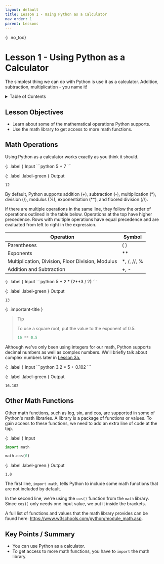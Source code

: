 ```yaml
---
layout: default
title: Lesson 1 - Using Python as a Calculator
nav_order: 1
parent: Lessons
---
```


{: .no_toc}  
# Lesson 1 - Using Python as a Calculator

The simplest thing we can do with Python is use it as a calculator. Addition, subtraction, multiplication -  you name it!

<details markdown="block">
  <summary>
    Table of Contents
  </summary>
  {: .text-delta }
- TOC
{:toc}
</details>

## Lesson Objectives
- Learn about some of the mathematical operations Python supports.
- Use the math library to get access to more math functions.

<!-- ## Lesson Video
The following video demonstrates each of the steps outlined below in text.

<iframe height="416" width="100%" allowfullscreen frameborder=0 src="https://echo360.ca/media/a65689c0-c35c-4f33-9c12-f0ac97883f54/public?autoplay=false&automute=false"></iframe>
[View original here.](https://echo360.ca/media/a65689c0-c35c-4f33-9c12-f0ac97883f54/public?autoplay=false&automute=false) -->

## Math Operations

Using Python as a calculator works exactly as you think it should.

<div class="code-example" Markdown="1">
{: .label }
Input
```python
5 + 7
```

{: .label .label-green }
Output
```
12
```
</div>

By default, Python supports addition (+), subtraction (-), multiplication (*), division (/), modulus (%), exponentiation (**), and floored division (//). 

If there are multiple operations in the same line, they follow the order of operations outlined in the table below. Operations at the top have higher precedence. Rows with multiple operations have equal precedence and are evaluated from left to right in the expression.

<!-- https://www.tablesgenerator.com/markdown_tables -->

| Operation                                         | Symbol      |
|---------------------------------------------------|-------------|
| Parentheses                                       | ( )         |
| Exponents                                         | **          |
| Multiplication, Division, Floor Division, Modulus | *, /, //, % |
| Addition and Subtraction                          | +, -        |

<div class="code-example" Markdown="1">
{: .label }
Input
```python
5 + 2 * (2**3 / 2)
```

{: .label .label-green }
Output
```
13
```

{: .important-title }
> Tip
>
> To use a square root, put the value to the exponent of 0.5.
>
> ```python
> 16 ** 0.5
> ```

</div>

Although we've only been using integers for our math, Python supports decimal numbers as well as complex numbers. We'll briefly talk about complex numbers later in [Lesson 3a.](lesson3a)

<div class="code-example" Markdown="1">
{: .label }
Input
```python
3.2 * 5 + 0.102
```

{: .label .label-green }
Output
```
16.102
```
</div>

## Other Math Functions
Other math functions, such as log, sin, and cos, are supported in some of Python's math libraries. A library is a package of functions or values. To gain access to these functions, we need to add an extra line of code at the top.

<div class="code-example" Markdown="1">

{: .label }
Input
```python
import math

math.cos(0)
```

{: .label .label-green }
Output
```
1.0
```
</div>

The first line, `import math`, tells Python to include some math functions that are not included by default.

In the second line, we're using the `cos()` function from the `math` library. Since `cos()` only needs one input value, we put it inside the brackets.

A full list of functions and values that the math library provides can be found here: <https://www.w3schools.com/python/module_math.asp>.

## Key Points / Summary
- You can use Python as a calculator.
- To get access to more math functions, you have to `import` the math library.